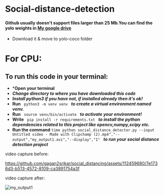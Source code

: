 # Social-distance-detection


#### Github usually doesn't support files larger than 25 Mb.You can find the yolo weights in [My google drive](https://drive.google.com/file/d/1QrGGrZl-K2z9IH410o9oeGvbKdIDjGIS/view?usp=sharing) 
* Download it & move to yolo-coco folder

# For CPU:

## To run this code in your terminal:
* ***Open your terminal**
* ***Change directory to where you have downloaded this code***
* ***Install python3 if you have not, if installed already then it's ok!***
* **Run**  `  python3 -m venv venv  ` ***to create a virtual environment named venv.***
* **Run**   `  source venv/bin/activate  ` 
***to activate your environment!***
* **Write**   `  pip install -r requirements.txt  ` 
***to install the python dependencies related to this project like opencv,numpy,scipy etc.***
* **Run the command** `time python social_distance_detector.py --input Untitled video - Made with Clipchamp (2).mp4","--output","my_output1.avi","--display","1"
` ***to run your social distance detection project***


video capture before:

https://github.com/gagan2srikar/social_distancing/assets/112459680/7e1736d3-b513-4572-8109-ca3891754a3f



video capture after:

![my_output1](https://github.com/gagan2srikar/social_distancing/assets/112459680/add37373-124b-43de-9891-4e4ded12bfb4)



